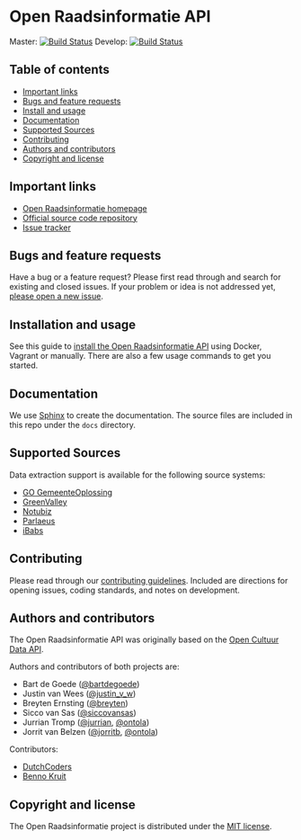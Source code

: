 # Open Raadsinformatie API
Master: [![Build Status](https://semaphoreci.com/api/v1/jurrian/open-raadsinformatie/branches/master/shields_badge.svg)](https://semaphoreci.com/jurrian/open-raadsinformatie)
Develop: [![Build Status](https://semaphoreci.com/api/v1/jurrian/open-raadsinformatie/branches/develop/shields_badge.svg)](https://semaphoreci.com/jurrian/open-raadsinformatie)

## Table of contents

 - [Important links](#important-links)
 - [Bugs and feature requests](#bugs-and-feature-requests)
 - [Install and usage](#installation-and-usage)
 - [Documentation](#documentation)
 - [Supported Sources](#supported-sources)
 - [Contributing](#contributing)
 - [Authors and contributors](#authors-and-contributors)
 - [Copyright and license](#copyright-and-license)

## Important links

 - [Open Raadsinformatie homepage](http://www.openraadsinformatie.nl/)
 - [Official source code repository](https://github.com/openstate/open-raadsinformatie/)
 - [Issue tracker](https://github.com/openstate/open-raadsinformatie/issues)

## Bugs and feature requests

Have a bug or a feature request? Please first read through and search for existing and closed issues. If your problem 
or idea is not addressed yet, [please open a new issue](https://github.com/openstate/open-raadsinformatie/issues/new).

## Installation and usage

See this guide to [install the Open Raadsinformatie API](https://github.com/openstate/open-raadsinformatie/blob/master/docs/installation.rst) using Docker, Vagrant or manually. There are also a few usage commands to get you started.

## Documentation

We use [Sphinx](http://sphinx-doc.org/) to create the documentation. The source files are included in this repo under 
the ``docs`` directory.  

## Supported Sources

Data extraction support is available for the following source systems:

- [GO GemeenteOplossing](https://www.gemeenteoplossingen.nl/)
- [GreenValley](https://www.greenvalley.nl/)
- [Notubiz](https://notubiz.nl/)
- [Parlaeus](https://parlaeus.nl/)
- [iBabs](https://www.ibabs.eu/nl/)

## Contributing

Please read through our [contributing guidelines](https://github.com/openstate/open-raadsinformatie/blob/master/CONTRIBUTING.rst). 
Included are directions for opening issues, coding standards, and notes on development.

## Authors and contributors

The Open Raadsinformatie API was originally based on the 
[Open Cultuur Data API](https://github.com/openstate/open-cultuur-data/). 

Authors and contributors of both projects are:

* Bart de Goede ([@bartdegoede](https://twitter.com/bartdegoede))
* Justin van Wees ([@justin_v_w](https://twitter.com/justin_v_w))
* Breyten Ernsting ([@breyten](https://twitter.com/breyten))
* Sicco van Sas ([@siccovansas](https://twitter.com/siccovansas))
* Jurrian Tromp ([@jurrian](https://github.com/jurrian), [@ontola](https://github.com/ontola))
* Jorrit van Belzen ([@jorritb](https://github.com/jorritb), [@ontola](https://github.com/ontola))

Contributors:

* [DutchCoders](http://dutchcoders.io/)
* [Benno Kruit](https://github.com/bennokr)

## Copyright and license

The Open Raadsinformatie project is distributed under the [MIT license](https://opensource.org/licenses/MIT).
